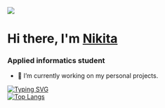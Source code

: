 ![](https://otvet.imgsmail.ru/download/u_ed0413e02b2caf996aef3b4121ac0b3f_800.gif)
# Hi there, I'm [Nikita](https://vk.com/edselyoun89)
### Applied informatics student
- 🔭 I’m currently working on my personal projects. 

[![Typing SVG](https://readme-typing-svg.herokuapp.com?color=%2336BCF7&lines=Applied+informatics+student)](https://git.io/typing-svg)
<br>
[![Top Langs](https://github-readme-stats.vercel.app/api/top-langs/?username=lir00f&layout=compact)](https://github.com/anuraghazra/github-readme-stats)
